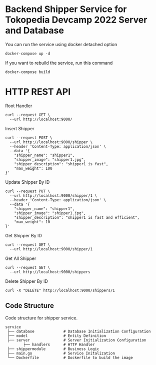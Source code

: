 # Backend Shipper Service for Tokopedia Devcamp 2022 Server and Database

You can run the service using docker detached option

```shell
docker-compose up -d
```

If you want to rebuild the service, run this command

```shell
docker-compose build
```

# HTTP REST API

Root Handler
```shell
curl --request GET \
  --url http://localhost:9000/
```

Insert Shipper
```shell
curl --request POST \
  --url http://localhost:9000/shipper \
  --header 'Content-Type: application/json' \
  --data '{
	"shipper_name": "shipper1",
	"shipper_image": "shipper1.jpg",
	"shipper_description": "shipper1 is fast",
	"max_weight": 100
}'
```

Update Shipper By ID
```shell
curl --request PUT \
  --url http://localhost:9000/shipper/1 \
  --header 'Content-Type: application/json' \
  --data '{
	"shipper_name": "shipper1",
	"shipper_image": "shipper1.jpg",
	"shipper_description": "shipper1 is fast and efficient",
	"max_weight": 10
}'
```

Get Shipper By ID
```shell
curl --request GET \
  --url http://localhost:9000/shipper/1
```

Get All Shipper
```shell
curl --request GET \
  --url http://localhost:9000/shippers
```

Delete Shipper By ID
```shell
curl -X "DELETE" http://localhost:9000/shippers/1
```

## Code Structure

Code structure for shipper service.

```
service
 ├── database             # Database Initialization Configuration
 ├── model                # Entity Definition
 ├── server               # Server Initialization Configuration
        ├── handlers      # HTTP Handler       
 ├── shippermodule        # Business Logic
 ├── main.go              # Service Initalization
 └── Dockerfile           # Dockerfile to build the image
```
